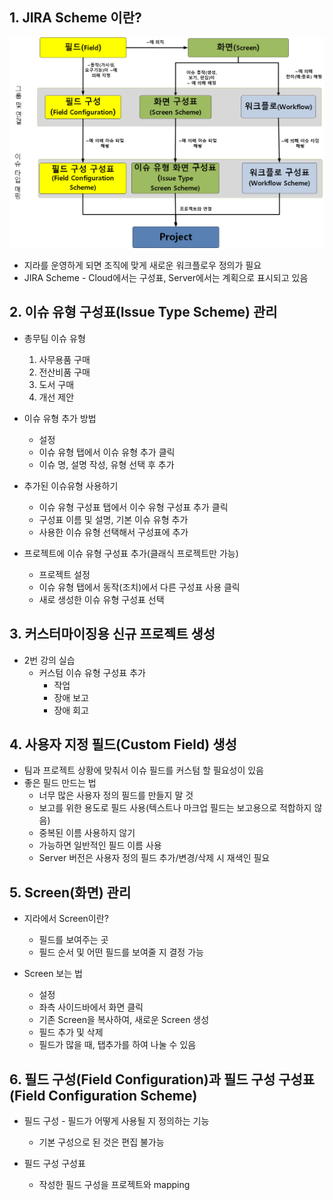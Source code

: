 ## 1. JIRA Scheme 이란?
![지라스킴](./assets/section_9-1.png)
* 지라를 운영하게 되면 조직에 맞게 새로운 워크플로우 정의가 필요
* JIRA Scheme - Cloud에서는 구성표, Server에서는 계획으로 표시되고 있음

## 2. 이슈 유형 구성표(Issue Type Scheme) 관리
* 총무팀 이슈 유형
  1. 사무용품 구매
  2. 전산비품 구매
  3. 도서 구매
  4. 개선 제안

* 이슈 유형 추가 방법
  * 설정
  * 이슈 유형 탭에서 이슈 유형 추가 클릭
  * 이슈 명, 설명 작성, 유형 선택 후 추가

* 추가된 이슈유형 사용하기
  * 이슈 유형 구성표 탭에서 이수 유형 구성표 추가 클릭
  * 구성표 이름 및 설명, 기본 이슈 유형 추가
  * 사용한 이슈 유형 선택해서 구성표에 추가

* 프로젝트에 이슈 유형 구성표 추가(클래식 프로젝트만 가능)
  * 프로젝트 설정
  * 이슈 유형 탭에서 동작(조치)에서 다른 구성표 사용 클릭
  * 새로 생성한 이슈 유형 구성표 선택

## 3. 커스터마이징용 신규 프로젝트 생성
* 2번 강의 실습
  * 커스텀 이슈 유형 구성표 추가
    * 작업
    * 장애 보고
    * 장애 회고

## 4. 사용자 지정 필드(Custom Field) 생성
* 팀과 프로젝트 상황에 맞춰서 이슈 필드를 커스텀 할 필요성이 있음
* 좋은 필드 만드는 법
  * 너무 많은 사용자 정의 필드를 만들지 말 것
  * 보고를 위한 용도로 필드 사용(텍스트나 마크업 필드는 보고용으로 적합하지 않음)
  * 중복된 이름 사용하지 않기
  * 가능하면 일반적인 필드 이름 사용
  * Server 버전은 사용자 정의 필드 추가/변경/삭제 시 재색인 필요

## 5. Screen(화면) 관리
* 지라에서 Screen이란?
  * 필드를 보여주는 곳
  * 필드 순서 및 어떤 필드를 보여줄 지 결정 가능

* Screen 보는 법
  * 설정
  * 좌측 사이드바에서 화면 클릭
  * 기존 Screen을 복사하여, 새로운 Screen 생성
  * 필드 추가 및 삭제
  * 필드가 많을 때, 탭추가를 하여 나눌 수 있음

## 6. 필드 구성(Field Configuration)과 필드 구성 구성표(Field Configuration Scheme)
* 필드 구성 - 필드가 어떻게 사용될 지 정의하는 기능
  * 기본 구성으로 된 것은 편집 불가능

* 필드 구성 구성표
  * 작성한 필드 구성을 프로젝트와 mapping

